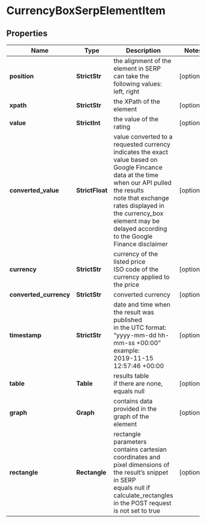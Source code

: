 # CurrencyBoxSerpElementItem


## Properties

| Name | Type | Description | Notes |
|------------ | ------------- | ------------- | -------------|
**position** | **StrictStr** | the alignment of the element in SERP<br>can take the following values:<br>left, right |[optional]|
**xpath** | **StrictStr** | the XPath of the element |[optional]|
**value** | **StrictInt** | the value of the rating |[optional]|
**converted_value** | **StrictFloat** | value converted to a requested currency<br>indicates the exact value based on Google Fincance data at the time when our API pulled the results<br>note that exchange rates displayed in the currency_box element may be delayed according to the Google Finance disclaimer |[optional]|
**currency** | **StrictStr** | currency of the listed price<br>ISO code of the currency applied to the price |[optional]|
**converted_currency** | **StrictStr** | converted currency |[optional]|
**timestamp** | **StrictStr** | date and time when the result was published<br>in the UTC format: “yyyy-mm-dd hh-mm-ss +00:00”<br>example:<br>2019-11-15 12:57:46 +00:00 |[optional]|
**table** | **Table** | results table<br>if there are none, equals null |[optional]|
**graph** | **Graph** | contains data provided in the graph of the element |[optional]|
**rectangle** | **Rectangle** | rectangle parameters<br>contains cartesian coordinates and pixel dimensions of the result’s snippet in SERP<br>equals null if calculate_rectangles in the POST request is not set to true |[optional]|